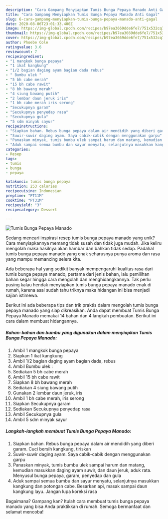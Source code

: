 ```yaml
---
description: "Cara Gampang Menyiapkan Tumis Bunga Pepaya Manado Anti Gagal"
title: "Cara Gampang Menyiapkan Tumis Bunga Pepaya Manado Anti Gagal"
slug: 6-cara-gampang-menyiapkan-tumis-bunga-pepaya-manado-anti-gagal
date: 2020-08-06T23:01:33.400Z
image: https://img-global.cpcdn.com/recipes/b97ea3669dde6fe7/751x532cq70/tumis-bunga-pepaya-manado-foto-resep-utama.jpg
thumbnail: https://img-global.cpcdn.com/recipes/b97ea3669dde6fe7/751x532cq70/tumis-bunga-pepaya-manado-foto-resep-utama.jpg
cover: https://img-global.cpcdn.com/recipes/b97ea3669dde6fe7/751x532cq70/tumis-bunga-pepaya-manado-foto-resep-utama.jpg
author: Phoebe Cole
ratingvalue: 3.6
reviewcount: 7
recipeingredient:
- "1 mangkok bunga pepaya"
- "1 ikat kangkung"
- "1/2 bagian daging ayam bagian dada rebus"
- " Bumbu ulek "
- "5 bh cabe merah"
- "15 bh cabe rawit"
- "8 bh bawang merah"
- "4 siung bawang putih"
- "2 lembar daun jeruk iris"
- "1 bh cabe merah iris serong"
- "Secukupnya garam"
- "Secukupnya penyedap rasa"
- "Secukupnya gula"
- "5 sdm minyak sayur"
recipeinstructions:
- "Siapkan bahan. Rebus bunga pepaya dalam air mendidih yang diberi garam. Cuci bersih kangkung, tiriskan"
- "Suwir-suwir daging ayam. Saya cabik-cabik dengan menggunakan garpu"
- "Panaskan minyak, tumis bumbu ulek sampai harum dan matang, kemudian masukkan daging ayam suwir, dan daun jeruk, aduk rata. Menyusul bunga pepaya, garam, penyedap dan gula"
- "Aduk sampai semua bumbu dan sayur menyatu, selanjutnya masukkan kangkung dan potongan cabe. Besarkan api, masak sampai daun kangkung layu. Jangan lupa koreksi rasa"
categories:
- Resep
tags:
- tumis
- bunga
- pepaya

katakunci: tumis bunga pepaya 
nutrition: 253 calories
recipecuisine: Indonesian
preptime: "PT11M"
cooktime: "PT31M"
recipeyield: "3"
recipecategory: Dessert

---
```



![Tumis Bunga Pepaya Manado](https://img-global.cpcdn.com/recipes/b97ea3669dde6fe7/751x532cq70/tumis-bunga-pepaya-manado-foto-resep-utama.jpg)

Sedang mencari inspirasi resep tumis bunga pepaya manado yang unik? Cara menyiapkannya memang tidak susah dan tidak juga mudah. Jika keliru mengolah maka hasilnya akan hambar dan bahkan tidak sedap. Padahal tumis bunga pepaya manado yang enak seharusnya punya aroma dan rasa yang mampu memancing selera kita.



Ada beberapa hal yang sedikit banyak mempengaruhi kualitas rasa dari tumis bunga pepaya manado, pertama dari jenis bahan, lalu pemilihan bahan segar hingga cara mengolah dan menghidangkannya. Tak perlu pusing kalau hendak menyiapkan tumis bunga pepaya manado enak di rumah, karena asal sudah tahu triknya maka hidangan ini bisa menjadi sajian istimewa.


Berikut ini ada beberapa tips dan trik praktis dalam mengolah tumis bunga pepaya manado yang siap dikreasikan. Anda dapat membuat Tumis Bunga Pepaya Manado memakai 14 bahan dan 4 langkah pembuatan. Berikut ini cara dalam membuat hidangannya.

<!--inarticleads1-->

##### Bahan-bahan dan bumbu yang digunakan dalam menyiapkan Tumis Bunga Pepaya Manado:

1. Ambil 1 mangkok bunga pepaya
1. Siapkan 1 ikat kangkung
1. Ambil 1/2 bagian daging ayam bagian dada, rebus
1. Ambil  Bumbu ulek :
1. Sediakan 5 bh cabe merah
1. Ambil 15 bh cabe rawit
1. Siapkan 8 bh bawang merah
1. Sediakan 4 siung bawang putih
1. Gunakan 2 lembar daun jeruk, iris
1. Ambil 1 bh cabe merah, iris serong
1. Siapkan Secukupnya garam
1. Sediakan Secukupnya penyedap rasa
1. Ambil Secukupnya gula
1. Ambil 5 sdm minyak sayur




<!--inarticleads2-->

##### Langkah-langkah membuat Tumis Bunga Pepaya Manado:

1. Siapkan bahan. Rebus bunga pepaya dalam air mendidih yang diberi garam. Cuci bersih kangkung, tiriskan
1. Suwir-suwir daging ayam. Saya cabik-cabik dengan menggunakan garpu
1. Panaskan minyak, tumis bumbu ulek sampai harum dan matang, kemudian masukkan daging ayam suwir, dan daun jeruk, aduk rata. Menyusul bunga pepaya, garam, penyedap dan gula
1. Aduk sampai semua bumbu dan sayur menyatu, selanjutnya masukkan kangkung dan potongan cabe. Besarkan api, masak sampai daun kangkung layu. Jangan lupa koreksi rasa




Bagaimana? Gampang kan? Itulah cara membuat tumis bunga pepaya manado yang bisa Anda praktikkan di rumah. Semoga bermanfaat dan selamat mencoba!
